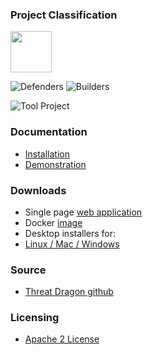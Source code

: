 ### Project Classification

<img src="assets/images/common/owasp_level_labs.svg" width="66">

![Defenders](assets/images/common/owasp_defenders.svg)
![Builders](assets/images/common/owasp_builders.svg)

![Tool Project](assets/images/common/owasp_tool_project.svg)

### Documentation
* [Installation](https://threatdragon.github.io/install/)
* [Demonstration](https://threatdragon.org/)

### Downloads
* Single page [web application](https://github.com/OWASP/threat-dragon/releases)
* Docker [image](https://hub.docker.com/r/threatdragon/owasp-threat-dragon/tags?page=1&ordering=last_updated)
* Desktop installers for:
* [Linux / Mac / Windows](https://github.com/OWASP/threat-dragon/releases)

### Source
* [Threat Dragon github](https://github.com/OWASP/threat-dragon)

### Licensing
* [Apache 2 License](https://www.apache.org/licenses/LICENSE-2.0)
